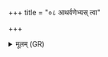 +++
title = "०८ आथर्वणेभ्यस् त्वा"

+++
<details><summary>मूलम् (GR)</summary>

आथर्वणेभ्यस् त्वा (…) ॥
</details>